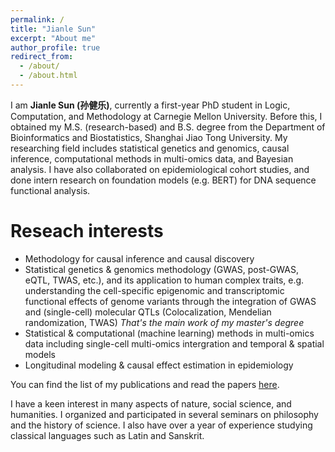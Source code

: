 ```yaml
---
permalink: /
title: "Jianle Sun"
excerpt: "About me"
author_profile: true
redirect_from: 
  - /about/
  - /about.html
---
```


I am **Jianle Sun (孙健乐)**, currently a first-year PhD student in Logic, Computation, and Methodology at Carnegie Mellon University. Before this, I obtained my M.S. (research-based) and B.S. degree from the Department of Bioinformatics and Biostatistics, Shanghai Jiao Tong University. My researching field includes statistical genetics and genomics, causal inference, computational methods in multi-omics data, and Bayesian analysis. I have also collaborated on epidemiological cohort studies, and done intern research on foundation models (e.g. BERT) for DNA sequence functional analysis. 

Reseach interests
======
* Methodology for causal inference and causal discovery
* Statistical genetics & genomics methodology (GWAS, post-GWAS, eQTL, TWAS, etc.), and its application to human complex traits, e.g. understanding the cell-specific epigenomic and transcriptomic functional effects of genome variants through the integration of GWAS and (single-cell) molecular QTLs (Colocalization, Mendelian randomization, TWAS)
  *That's the main work of my master's degree* <br>
* Statistical & computational (machine learning) methods in multi-omics data including single-cell multi-omics intergration and temporal & spatial models <br>
* Longitudinal modeling & causal effect estimation in epidemiology

You can find the list of my publications and read the papers [here](https://sjl-sjtu.github.io/publications/).

I have a keen interest in many aspects of nature, social science, and humanities. I organized and participated in several seminars on philosophy and the history of science. I also have over a year of experience studying classical languages such as Latin and Sanskrit.

